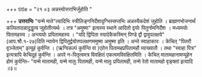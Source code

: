 +++
title = "२१ ०३ अन्नस्योत्तराभिर्जुहोति "

+++
**उत्तराभिः** "यन्मे माते"त्यादिभिः स्त्रीलिङ्गनिर्देशादृग्भिस्सप्तभिः अन्नस्यैकदेशं जुहोति ।
ब्राह्मणभोजनार्थं कल्पितादन्नादुद्धृत्य जुहोतीत्यर्थः ।
तत्र "अमुष्मा" इत्यस्य स्थाने आदितो द्वयोः पितुर्नामनिर्देशः ।
मध्यमयोः पितामहस्य ।
अन्त्ययोः प्रपितामहस्य ।
"यदि द्विपिता स्यादेकैकस्मिन् पिण्डे द्वौ द्वावुपलक्षये"(आप.श्रौ.१-२७)दिति न्यायेन द्विपितुर्द्वयोरुपलक्षणममुष्मा
अमुष्मा इति ।
अन्ते स्वाहाकारः ।
केचित् "पितरौ वृञ्जेताम्" इत्यूहं कुर्वन्ति ।
(ऋग्विकल्पं कुर्वन्ति वा )एतेन पितामहप्रपितामहौ व्याख्यातौ ।
तथा "स्वाहा पित्र" इत्यत्रापि केचिदूहं कुर्वन्ति ।
अपरे न-पितृत्वमत्र विवक्षितं एकत्वमविवक्षितमिति ।
केचित्
मातामहानामप्यूहेन होमं कुर्वन्ति– "यन्मे मातामही, यन्मे मातुः पितामही, यन्मे मातुः प्रपितामही, तन्मे रेतो मातामहो वृङ्क्तां इत्यादि ॥३॥
